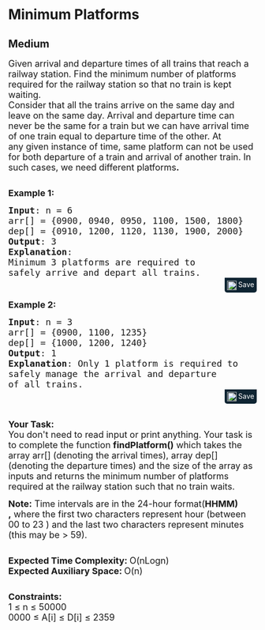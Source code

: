 # Minimum Platforms
## Medium 
<div class="problem-statement">
                <p></p><p><span style="font-size:18px">Given arrival and departure times of all trains that reach a railway station. Find the minimum number of platforms required for the railway station so that no train is kept waiting.<br>
Consider that all the trains arrive on the same day and leave on the same day. Arrival and departure time can never&nbsp;be the same for a train&nbsp;but we can have arrival time of one train equal to departure time of the other.&nbsp;At any&nbsp;given instance of time, same platform can not be used for both departure of a train and arrival of another train.&nbsp;In such cases,&nbsp;we need different platforms<strong>.</strong></span></p>

<p><br>
<span style="font-size:18px"><strong>Example 1:</strong></span></p>

<pre style="margin-bottom: 0px;"><span style="font-size:18px"><strong>Input</strong>: n = 6&nbsp;
arr[] = {0900, 0940, 0950, 1100, 1500, 1800}
dep[] = {0910, 1200, 1120, 1130, 1900, 2000}
<strong>Output</strong>: 3
<strong>Explanation</strong>: 
Minimum 3 platforms are required to 
safely arrive and depart all trains.</span></pre><div class="saveCodeBtnTag" style="text-align:right; margin-bottom:10px;"><span class="saveCodeBtnSpan saveCodeBtnTag" style="background:#0f2533; padding: 5px; border-radius: 0 0 5px 5px;  display: inline-block;" onmouseover="this.style=`background:#797979;;padding: 5px; border-radius: 0 0 5px 5px;  display: inline-block;`" ;="" onmouseout="this.style=`background:#0f2533; padding: 5px; border-radius: 0 0 5px 5px;  display: inline-block;`;"><a src="?&amp;url=https://practice.geeksforgeeks.org/problems/minimum-platforms-1587115620/1%23&amp;title=Minimum%20Platforms%20%7C%20Practice%20%7C%20GeeksforGeeks&amp;hashtags=&amp;code=Input%3A%20n%20%3D%206%C2%A0%0Aarr%5B%5D%20%3D%20%7B0900%2C%200940%2C%200950%2C%201100%2C%201500%2C%201800%7D%0Adep%5B%5D%20%3D%20%7B0910%2C%201200%2C%201120%2C%201130%2C%201900%2C%202000%7D%0AOutput%3A%203%0AExplanation%3A%20%0AMinimum%203%20platforms%20are%20required%20to%20%0Asafely%20arrive%20and%20depart%20all%20trains." class="saveCodeBtn saveCodeBtnTag" style="color: white; text-decoration: none; text-shadow: none; background-color: transparent;"><img src="chrome-extension://annlhfjgbkfmbbejkbdpgbmpbcjnehbb/images/saveicon.png" style="margin:0; display: inline-block; vertical-align: middle; height: 19px; width: 19px;background: #ffffff00; border: none;" class="saveCodeBtnTag"> Save</a><a></a></span></div>

<p><span style="font-size:18px"><strong>Example 2:</strong></span></p>

<pre style="margin-bottom: 0px;"><span style="font-size:18px"><strong>Input</strong>: n = 3
arr[] = {0900, 1100, 1235}
dep[] = {1000, 1200, 1240}
<strong>Output</strong>: 1
<strong>Explanation</strong>: Only&nbsp;1 platform is required to 
safely manage the arrival and departure 
of all trains.&nbsp;</span>
</pre><div class="saveCodeBtnTag" style="text-align:right; margin-bottom:10px;"><span class="saveCodeBtnSpan saveCodeBtnTag" style="background:#0f2533; padding: 5px; border-radius: 0 0 5px 5px;  display: inline-block;" onmouseover="this.style=`background:#797979;;padding: 5px; border-radius: 0 0 5px 5px;  display: inline-block;`" ;="" onmouseout="this.style=`background:#0f2533; padding: 5px; border-radius: 0 0 5px 5px;  display: inline-block;`;"><a src="?&amp;url=https://practice.geeksforgeeks.org/problems/minimum-platforms-1587115620/1%23&amp;title=Minimum%20Platforms%20%7C%20Practice%20%7C%20GeeksforGeeks&amp;hashtags=&amp;code=Input%3A%20n%20%3D%203%0Aarr%5B%5D%20%3D%20%7B0900%2C%201100%2C%201235%7D%0Adep%5B%5D%20%3D%20%7B1000%2C%201200%2C%201240%7D%0AOutput%3A%201%0AExplanation%3A%20Only%C2%A01%20platform%20is%20required%20to%20%0Asafely%20manage%20the%20arrival%20and%20departure%20%0Aof%20all%20trains.%C2%A0%0A" class="saveCodeBtn saveCodeBtnTag" style="color: white; text-decoration: none; text-shadow: none; background-color: transparent;"><img src="chrome-extension://annlhfjgbkfmbbejkbdpgbmpbcjnehbb/images/saveicon.png" style="margin:0; display: inline-block; vertical-align: middle; height: 19px; width: 19px;background: #ffffff00; border: none;" class="saveCodeBtnTag"> Save</a><a></a></span></div>

<p><br>
<span style="font-size:18px"><strong>Your Task:</strong><br>
You don't need to read input or print anything. Your task is to complete the function&nbsp;<strong>findPlatform()</strong>&nbsp;which takes the array arr[] (denoting the arrival times), array dep[] (denoting the departure times)&nbsp;and the size of the array as inputs and returns the minimum number of platforms required at the railway station such that no train waits.</span></p>

<p><span style="font-size:18px"><strong>Note:</strong> Time intervals are in the 24-hour format(<strong>HHMM) ,</strong>&nbsp;where the first two characters represent hour (between 00 to 23 ) and the last two characters represent minutes (this may be &gt; 59).</span></p>

<p><br>
<span style="font-size:18px"><strong>Expected Time Complexity:&nbsp;</strong>O(nLogn)<br>
<strong>Expected Auxiliary Space:&nbsp;</strong>O(n)</span></p>

<p><br>
<span style="font-size:18px"><strong>Constraints:</strong><br>
1 ≤ n ≤ 50000<br>
0000 ≤ A[i] ≤ D[i] ≤ 2359</span></p>
 <p></p>
            </div>